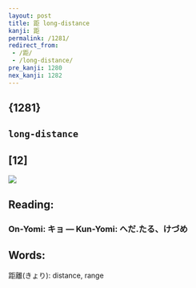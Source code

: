 ```yaml
---
layout: post
title: 距 long-distance
kanji: 距
permalink: /1281/
redirect_from:
 - /距/
 - /long-distance/
pre_kanji: 1280
nex_kanji: 1282
---
```


## {1281}

## `long-distance`

## [12]

<div class="stroke"><img src="E8B79D.png" /></div>

## Reading:

### On-Yomi: キョ &mdash; Kun-Yomi: へだ.たる、けづめ

## Words:

距離(きょり): distance, range
